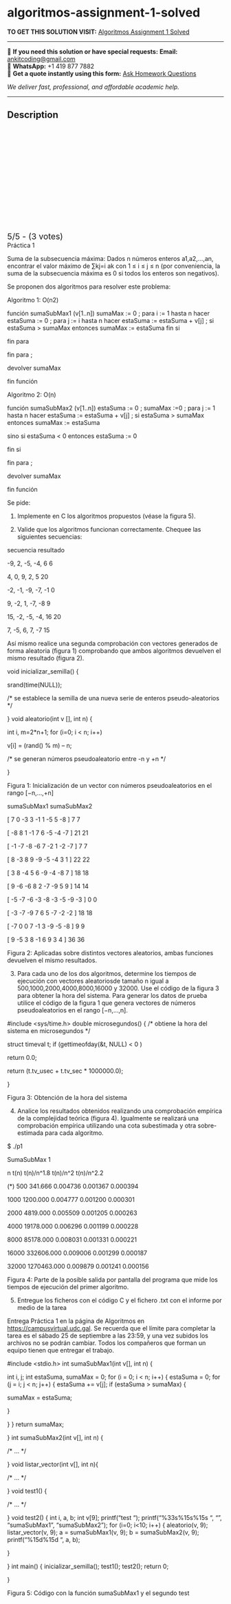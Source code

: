 # algoritmos-assignment-1-solved
**TO GET THIS SOLUTION VISIT:** [Algoritmos Assignment 1 Solved](https://www.ankitcodinghub.com/product/algoritmos-grado-en-ingenieria-informatica-solved-3/)


---

📩 **If you need this solution or have special requests:** **Email:** ankitcoding@gmail.com  
📱 **WhatsApp:** +1 419 877 7882  
📄 **Get a quote instantly using this form:** [Ask Homework Questions](https://www.ankitcodinghub.com/services/ask-homework-questions/)

*We deliver fast, professional, and affordable academic help.*

---

<h2>Description</h2>



<div class="kk-star-ratings kksr-auto kksr-align-center kksr-valign-top" data-payload="{&quot;align&quot;:&quot;center&quot;,&quot;id&quot;:&quot;117860&quot;,&quot;slug&quot;:&quot;default&quot;,&quot;valign&quot;:&quot;top&quot;,&quot;ignore&quot;:&quot;&quot;,&quot;reference&quot;:&quot;auto&quot;,&quot;class&quot;:&quot;&quot;,&quot;count&quot;:&quot;3&quot;,&quot;legendonly&quot;:&quot;&quot;,&quot;readonly&quot;:&quot;&quot;,&quot;score&quot;:&quot;5&quot;,&quot;starsonly&quot;:&quot;&quot;,&quot;best&quot;:&quot;5&quot;,&quot;gap&quot;:&quot;4&quot;,&quot;greet&quot;:&quot;Rate this product&quot;,&quot;legend&quot;:&quot;5\/5 - (3 votes)&quot;,&quot;size&quot;:&quot;24&quot;,&quot;title&quot;:&quot;Algoritmos Assignment 1 Solved&quot;,&quot;width&quot;:&quot;138&quot;,&quot;_legend&quot;:&quot;{score}\/{best} - ({count} {votes})&quot;,&quot;font_factor&quot;:&quot;1.25&quot;}">

<div class="kksr-stars">

<div class="kksr-stars-inactive">
            <div class="kksr-star" data-star="1" style="padding-right: 4px">


<div class="kksr-icon" style="width: 24px; height: 24px;"></div>
        </div>
            <div class="kksr-star" data-star="2" style="padding-right: 4px">


<div class="kksr-icon" style="width: 24px; height: 24px;"></div>
        </div>
            <div class="kksr-star" data-star="3" style="padding-right: 4px">


<div class="kksr-icon" style="width: 24px; height: 24px;"></div>
        </div>
            <div class="kksr-star" data-star="4" style="padding-right: 4px">


<div class="kksr-icon" style="width: 24px; height: 24px;"></div>
        </div>
            <div class="kksr-star" data-star="5" style="padding-right: 4px">


<div class="kksr-icon" style="width: 24px; height: 24px;"></div>
        </div>
    </div>

<div class="kksr-stars-active" style="width: 138px;">
            <div class="kksr-star" style="padding-right: 4px">


<div class="kksr-icon" style="width: 24px; height: 24px;"></div>
        </div>
            <div class="kksr-star" style="padding-right: 4px">


<div class="kksr-icon" style="width: 24px; height: 24px;"></div>
        </div>
            <div class="kksr-star" style="padding-right: 4px">


<div class="kksr-icon" style="width: 24px; height: 24px;"></div>
        </div>
            <div class="kksr-star" style="padding-right: 4px">


<div class="kksr-icon" style="width: 24px; height: 24px;"></div>
        </div>
            <div class="kksr-star" style="padding-right: 4px">


<div class="kksr-icon" style="width: 24px; height: 24px;"></div>
        </div>
    </div>
</div>


<div class="kksr-legend" style="font-size: 19.2px;">
            5/5 - (3 votes)    </div>
    </div>
Práctica 1

Suma de la subsecuencia máxima: Dados n números enteros a1,a2,…,an, encontrar el valor máximo de ∑kj=i ak con 1 ≤ i ≤ j ≤ n (por conveniencia, la suma de la subsecuencia máxima es 0 si todos los enteros son negativos).

Se proponen dos algoritmos para resolver este problema:

Algoritmo 1: O(n2)

función sumaSubMax1 (v[1..n]) sumaMax := 0 ; para i := 1 hasta n hacer estaSuma := 0 ; para j := i hasta n hacer estaSuma := estaSuma + v[j] ; si estaSuma &gt; sumaMax entonces sumaMax := estaSuma fin si

fin para

fin para ;

devolver sumaMax

fin función

Algoritmo 2: O(n)

función sumaSubMax2 (v[1..n]) estaSuma := 0 ; sumaMax :=0 ; para j := 1 hasta n hacer estaSuma := estaSuma + v[j] ; si estaSuma &gt; sumaMax entonces sumaMax := estaSuma

sino si estaSuma &lt; 0 entonces estaSuma := 0

fin si

fin para ;

devolver sumaMax

fin función

Se pide:

1. Implemente en C los algoritmos propuestos (véase la figura 5).

2. Valide que los algoritmos funcionan correctamente. Chequee las siguientes secuencias:

secuencia resultado

-9, 2, -5, -4, 6 6

4, 0, 9, 2, 5 20

-2, -1, -9, -7, -1 0

9, -2, 1, -7, -8 9

15, -2, -5, -4, 16 20

7, -5, 6, 7, -7 15

Así mismo realice una segunda comprobación con vectores generados de forma aleatoria (figura 1) comprobando que ambos algoritmos devuelven el mismo resultado (figura 2).

void inicializar_semilla() {

srand(time(NULL));

/* se establece la semilla de una nueva serie de enteros pseudo-aleatorios */

} void aleatorio(int v [], int n) {

int i, m=2*n+1; for (i=0; i &lt; n; i++)

v[i] = (rand() % m) – n;

/* se generan números pseudoaleatorio entre -n y +n */

}

Figura 1: Inicialización de un vector con números pseudoaleatorios en el rango [−n,…,+n]

sumaSubMax1 sumaSubMax2

[ 7 0 -3 3 -1 1 -5 5 -8 ] 7 7

[ -8 8 1 -1 7 6 -5 -4 -7 ] 21 21

[ -1 -7 -8 -6 7 -2 1 -2 -7 ] 7 7

[ 8 -3 8 9 -9 -5 -4 3 1 ] 22 22

[ 3 8 -4 5 6 -9 -4 -8 7 ] 18 18

[ 9 -6 -6 8 2 -7 -9 5 9 ] 14 14

[ -5 -7 -6 -3 -8 -3 -5 -9 -3 ] 0 0

[ -3 -7 -9 7 6 5 -7 -2 -2 ] 18 18

[ -7 0 0 7 -1 3 -9 -5 -8 ] 9 9

[ 9 -5 3 8 -1 6 9 3 4 ] 36 36

Figura 2: Aplicadas sobre distintos vectores aleatorios, ambas funciones devuelven el mismo resultados.

3. Para cada uno de los dos algoritmos, determine los tiempos de ejecución con vectores aleatoriosde tamaño n igual a 500,1000,2000,4000,8000,16000 y 32000. Use el código de la figura 3 para obtener la hora del sistema. Para generar los datos de prueba utilice el código de la figura 1 que genera vectores de números pseudoaleatorios en el rango [−n,…,n].

#include &lt;sys/time.h&gt; double microsegundos() { /* obtiene la hora del sistema en microsegundos */

struct timeval t; if (gettimeofday(&amp;t, NULL) &lt; 0 )

return 0.0;

return (t.tv_usec + t.tv_sec * 1000000.0);

}

Figura 3: Obtención de la hora del sistema

4. Analice los resultados obtenidos realizando una comprobación empírica de la complejidad teórica (figura 4). Igualmente se realizará una comprobación empírica utilizando una cota subestimada y otra sobre-estimada para cada algoritmo.

$ ./p1

SumaSubMax 1

n t(n) t(n)/n^1.8 t(n)/n^2 t(n)/n^2.2

(*) 500 341.666 0.004736 0.001367 0.000394

1000 1200.000 0.004777 0.001200 0.000301

2000 4819.000 0.005509 0.001205 0.000263

4000 19178.000 0.006296 0.001199 0.000228

8000 85178.000 0.008031 0.001331 0.000221

16000 332606.000 0.009006 0.001299 0.000187

32000 1270463.000 0.009879 0.001241 0.000156

Figura 4: Parte de la posible salida por pantalla del programa que mide los tiempos de ejecución del primer algoritmo.

5. Entregue los ficheros con el código C y el fichero .txt con el informe por medio de la tarea

Entrega Práctica 1 en la página de Algoritmos en https://campusvirtual.udc.gal. Se recuerda que el límite para completar la tarea es el sábado 25 de septiembre a las 23:59, y una vez subidos los archivos no se podrán cambiar. Todos los compañeros que forman un equipo tienen que entregar el trabajo.

#include &lt;stdio.h&gt; int sumaSubMax1(int v[], int n) {

int i, j; int estaSuma, sumaMax = 0; for (i = 0; i &lt; n; i++) { estaSuma = 0; for (j = i; j &lt; n; j++) { estaSuma += v[j]; if (estaSuma &gt; sumaMax) {

sumaMax = estaSuma;

}

} } return sumaMax;

} int sumaSubMax2(int v[], int n) {

/* … */

} void listar_vector(int v[], int n){

/* … */

} void test1() {

/* … */

} void test2() { int i, a, b; int v[9]; printf(“test “); printf(“%33s%15s%15s “, “”, “sumaSubMax1”, “sumaSubMax2”); for (i=0; i&lt;10; i++) { aleatorio(v, 9); listar_vector(v, 9); a = sumaSubMax1(v, 9); b = sumaSubMax2(v, 9); printf(“%15d%15d “, a, b);

}

} int main() { inicializar_semilla(); test1(); test2(); return 0;

}

Figura 5: Código con la función sumaSubMax1 y el segundo test
